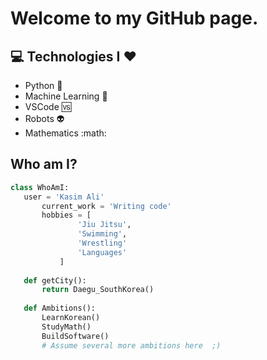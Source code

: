 <h1>Welcome to my GitHub page.</h1>

## :computer: Technologies I :heart:
* Python :snake:
* Machine Learning :rocket:
* VSCode :vs:
* Robots :alien:
* Mathematics :math:

 ## Who am I?
 ```python
 class WhoAmI:
 	user = 'Kasim Ali'
		current_work = 'Writing code'
		hobbies = [
				'Jiu Jitsu',
				'Swimming',
				'Wrestling'
				'Languages'
			]
	
	def getCity():
		return Daegu_SouthKorea()
	
	def Ambitions():
		LearnKorean()
		StudyMath()
		BuildSoftware()
		# Assume several more ambitions here  ;)
	
 ```

